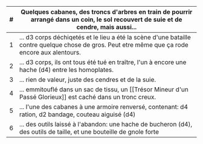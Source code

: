 
| #   | Quelques cabanes, des troncs d'arbres en train de pourrir arrangé dans un coin, le sol recouvert de suie et de cendre, mais aussi...            |
| --- | ----------------------------------------------------------------------------------------------------------------------------------------------- |
| 1   | ... d3 corps déchiqetés et le lieu a été la scène d'une bataille contre quelque chose de gros. Peut etre même que ça rode encore aux alentours. |
| 2   | ... d3 corps, ils ont tous été tué en traître, l'un à encore une hache (d4) entre les homoplates.                                               |
| 3   | ... rien de valeur, juste des cendres et de la suie.                                                                                            |
| 4   | ... emmitouflé dans un sac de tissu, un [[Trésor Mineur d'un Passé Glorieux]] est caché dans un tronc creux.                                    |
| 5   | ... l'une des cabanes à une armoire renversé, contenant: d4 ration, d2 bandage, couteau aiguisé (d4)                                            |
| 6   | ... des outils laissé à l'abandon: une hache de bucheron (d4), des outils de taille, et une bouteille de gnole forte                            |
